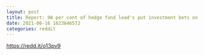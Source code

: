 ```yaml
--- 
layout: post 
title: Report: 98 per cent of hedge fund lead's put investment bets on crypto 
date: 2021-06-16 1623846572 
categories: reddit 
--- 
```

https://redd.it/o13pv9